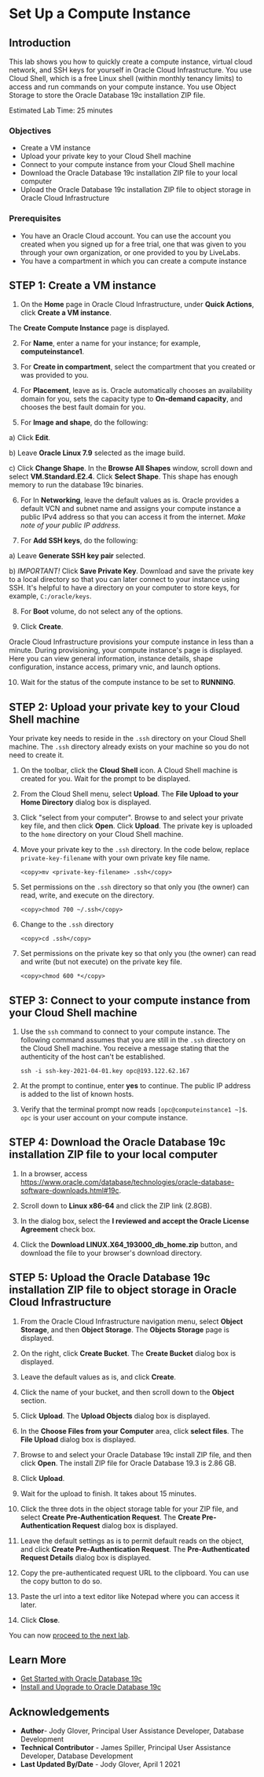 # Set Up a Compute Instance

## Introduction
This lab shows you how to quickly create a compute instance, virtual cloud network, and SSH keys for yourself in Oracle Cloud Infrastructure. You use Cloud Shell, which is a free Linux shell (within monthly tenancy limits) to access and run commands on your compute instance. You use Object Storage to store the Oracle Database 19c installation ZIP file.

Estimated Lab Time:  25 minutes


### Objectives

- Create a VM instance
- Upload your private key to your Cloud Shell machine
- Connect to your compute instance from your Cloud Shell machine
- Download the Oracle Database 19c installation ZIP file to your local computer
- Upload the Oracle Database 19c installation ZIP file to object storage in Oracle Cloud Infrastructure


### Prerequisites

- You have an Oracle Cloud account. You can use the account you created when you signed up for a free trial, one that was given to you through your own organization, or one provided to you by LiveLabs.
- You have a compartment in which you can create a compute instance

## **STEP 1**: Create a VM instance

1. On the **Home** page in Oracle Cloud Infrastructure, under **Quick Actions**, click **Create a VM instance**.

  The **Create Compute Instance** page is displayed.

2. For **Name**, enter a name for your instance; for example, **computeinstance1**.

3. For **Create in compartment**, select the compartment that you created or was provided to you.

4. For **Placement**, leave as is. Oracle automatically chooses an availability domain for you, sets the capacity type to **On-demand capacity**, and chooses the best fault domain for you.

5. For **Image and shape**, do the following:

  a) Click **Edit**.

  b) Leave **Oracle Linux 7.9** selected as the image build.

  c) Click **Change Shape**. In the **Browse All Shapes** window, scroll down and select **VM.Standard.E2.4**. Click **Select Shape**. This shape has enough memory to run the database 19c binaries.

6. For In **Networking**, leave the default values as is. Oracle provides a default VCN and subnet name and assigns your compute instance a public IPv4 address so that you can access it from the internet. *Make note of your public IP address.*

7. For **Add SSH keys**, do the following:

  a) Leave **Generate SSH key pair** selected.

  b) *IMPORTANT!* Click **Save Private Key**. Download and save the private key to a local directory so that you can later connect to your instance using SSH. It's helpful to have a directory on your computer to store keys, for example, `C:/oracle/keys`.

8. For **Boot** volume, do not select any of the options.

9. Click **Create**.

  Oracle Cloud Infrastructure provisions your compute instance in less than a minute. During provisioning, your compute instance's page is displayed. Here you can view general information, instance details, shape configuration, instance access, primary vnic, and launch options.

10. Wait for the status of the compute instance to be set to **RUNNING**.


## **STEP 2**: Upload your private key to your Cloud Shell machine

Your private key needs to reside in the `.ssh` directory on your Cloud Shell machine. The `.ssh` directory already exists on your machine so you do not need to create it.

1. On the toolbar, click the **Cloud Shell** icon. A Cloud Shell machine is created for you. Wait for the prompt to be displayed.

2. From the Cloud Shell menu, select **Upload**. The **File Upload to your Home Directory** dialog box is displayed.

3. Click "select from your computer". Browse to and select your private key file, and then click **Open**. Click **Upload**. The private key is uploaded to the `home` directory on your Cloud Shell machine.

4. Move your private key to the `.ssh` directory. In the code below, replace `private-key-filename` with your own private key file name.

    ```
    <copy>mv <private-key-filename> .ssh</copy>
    ```

5. Set permissions on the `.ssh` directory so that only you (the owner) can read, write, and execute on the directory.

    ```
    <copy>chmod 700 ~/.ssh</copy>
    ```

6. Change to the `.ssh` directory

    ```
    <copy>cd .ssh</copy>
    ```

7. Set permissions on the private key so that only you (the owner) can read and write (but not execute) on the private key file.

    ```
    <copy>chmod 600 *</copy>
    ```


## **STEP 3**: Connect to your compute instance from your Cloud Shell machine

1. Use the `ssh` command to connect to your compute instance. The following command assumes that you are still in the `.ssh` directory on the Cloud Shell machine. You receive a message stating that the authenticity of the host can't be established.

    ```
    ssh -i ssh-key-2021-04-01.key opc@193.122.62.167
    ```
2. At the prompt to continue, enter **yes** to continue. The public IP address is added to the list of known hosts.

3. Verify that the terminal prompt now reads `[opc@computeinstance1 ~]$`. `opc` is your user account on your compute instance.


## **STEP 4**: Download the Oracle Database 19c installation ZIP file to your local computer

1. In a browser, access https://www.oracle.com/database/technologies/oracle-database-software-downloads.html#19c.

2. Scroll down to **Linux x86-64** and click the ZIP link (2.8GB).

3. In the dialog box, select the **I reviewed and accept the Oracle License Agreement** check box.

4. Click the **Download LINUX.X64_193000_db_home.zip** button, and download the file to your browser's download directory.


## **STEP 5**: Upload the Oracle Database 19c installation ZIP file to object storage in Oracle Cloud Infrastructure

1. From the Oracle Cloud Infrastructure navigation menu, select **Object Storage**, and then **Object Storage**. The **Objects Storage** page is displayed.

2. On the right, click **Create Bucket**. The **Create Bucket** dialog box is displayed.

3. Leave the default values as is, and click **Create**.

4. Click the name of your bucket, and then scroll down to the **Object** section.

5. Click **Upload**. The **Upload Objects** dialog box is displayed.

6. In the **Choose Files from your Computer** area, click **select files**. The **File Upload** dialog box is displayed.

7. Browse to and select your Oracle Database 19c install ZIP file, and then click **Open**. The install ZIP file for Oracle Database 19.3 is 2.86 GB.

8. Click **Upload**.

9. Wait for the upload to finish. It takes about 15 minutes.

10. Click the three dots in the object storage table for your ZIP file, and select **Create Pre-Authentication Request**. The **Create Pre-Authentication Request** dialog box is displayed.

11. Leave the default settings as is to permit default reads on the object, and click **Create Pre-Authentication Request**. The **Pre-Authenticated Request Details** dialog box is displayed.

12. Copy the pre-authenticated request URL to the clipboard. You can use the copy button to do so.

13. Paste the url into a text editor like Notepad where you can access it later.

13. Click **Close**.

You can now [proceed to the next lab](#next).


## Learn More

- [Get Started with Oracle Database 19c](https://docs.oracle.com/en/database/oracle/oracle-database/19/)
- [Install and Upgrade to Oracle Database 19c](https://docs.oracle.com/en/database/oracle/oracle-database/19/install-and-upgrade.html)

## Acknowledgements

- **Author**- Jody Glover, Principal User Assistance Developer, Database Development
- **Technical Contributor** - James Spiller, Principal User Assistance Developer, Database Development
- **Last Updated By/Date** - Jody Glover, April 1 2021
